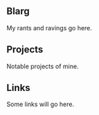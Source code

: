 ## Blarg

My rants and ravings go here.

## Projects

Notable projects of mine.

## Links

Some links will go here.